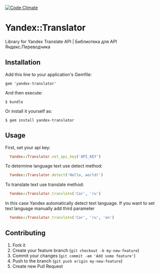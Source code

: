 [![Code Climate](https://codeclimate.com/repos/5255368456b102667402265a/badges/cc0cf62aa85959503fc1/gpa.png)](https://codeclimate.com/repos/5255368456b102667402265a/feed)

# Yandex::Translator

Library for Yandex Translate API | Библиотека для API Яндекс.Переводчика


## Installation

Add this line to your application's Gemfile:

    gem 'yandex-translator'

And then execute:

    $ bundle

Or install it yourself as:

    $ gem install yandex-translator

## Usage

First, set your api key:

```ruby
  Yandex::Translator.set_api_key('API_KEY')
```

To determine language text use detect method:

```ruby
  Yandex::Translator.detect('Hello, world!')
```
To translate text use translate method:

```ruby
  Yandex::Translator.translate('Car', 'ru')
```

In this case Yandex automatically detect text language.
If you want to set text language manually add third parameter

```ruby
  Yandex::Translator.translate('Car', 'ru', 'en')
```

## Contributing

1. Fork it
2. Create your feature branch (`git checkout -b my-new-feature`)
3. Commit your changes (`git commit -am 'Add some feature'`)
4. Push to the branch (`git push origin my-new-feature`)
5. Create new Pull Request
